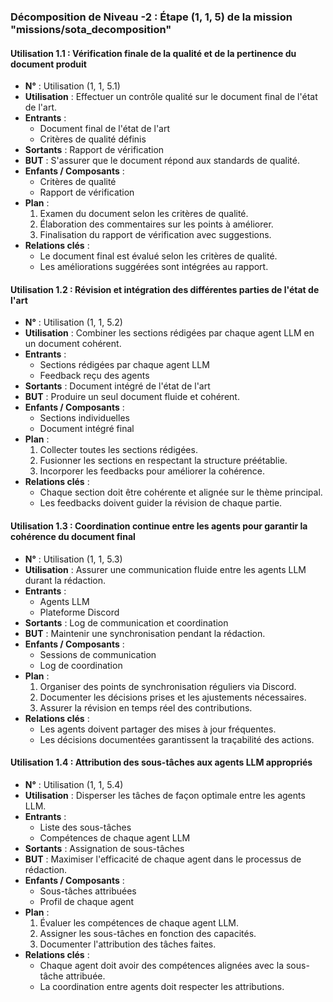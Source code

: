 ### Décomposition de Niveau -2 : Étape (1, 1, 5) de la mission "missions/sota_decomposition"

#### Utilisation 1.1 : Vérification finale de la qualité et de la pertinence du document produit
- **N°** : Utilisation (1, 1, 5.1)
- **Utilisation** : Effectuer un contrôle qualité sur le document final de l'état de l'art.
- **Entrants** :
  - Document final de l'état de l'art
  - Critères de qualité définis
- **Sortants** : Rapport de vérification
- **BUT** : S'assurer que le document répond aux standards de qualité.
- **Enfants / Composants** :
  - Critères de qualité
  - Rapport de vérification
- **Plan** :
  1. Examen du document selon les critères de qualité.
  2. Élaboration des commentaires sur les points à améliorer.
  3. Finalisation du rapport de vérification avec suggestions.
- **Relations clés** :
  - Le document final est évalué selon les critères de qualité.
  - Les améliorations suggérées sont intégrées au rapport.

#### Utilisation 1.2 : Révision et intégration des différentes parties de l'état de l'art
- **N°** : Utilisation (1, 1, 5.2)
- **Utilisation** : Combiner les sections rédigées par chaque agent LLM en un document cohérent.
- **Entrants** :
  - Sections rédigées par chaque agent LLM
  - Feedback reçu des agents
- **Sortants** : Document intégré de l'état de l'art
- **BUT** : Produire un seul document fluide et cohérent.
- **Enfants / Composants** :
  - Sections individuelles
  - Document intégré final
- **Plan** :
  1. Collecter toutes les sections rédigées.
  2. Fusionner les sections en respectant la structure préétablie.
  3. Incorporer les feedbacks pour améliorer la cohérence.
- **Relations clés** :
  - Chaque section doit être cohérente et alignée sur le thème principal.
  - Les feedbacks doivent guider la révision de chaque partie.

#### Utilisation 1.3 : Coordination continue entre les agents pour garantir la cohérence du document final
- **N°** : Utilisation (1, 1, 5.3)
- **Utilisation** : Assurer une communication fluide entre les agents LLM durant la rédaction.
- **Entrants** :
  - Agents LLM
  - Plateforme Discord
- **Sortants** : Log de communication et coordination
- **BUT** : Maintenir une synchronisation pendant la rédaction.
- **Enfants / Composants** :
  - Sessions de communication
  - Log de coordination
- **Plan** :
  1. Organiser des points de synchronisation réguliers via Discord.
  2. Documenter les décisions prises et les ajustements nécessaires.
  3. Assurer la révision en temps réel des contributions.
- **Relations clés** :
  - Les agents doivent partager des mises à jour fréquentes.
  - Les décisions documentées garantissent la traçabilité des actions.

#### Utilisation 1.4 : Attribution des sous-tâches aux agents LLM appropriés
- **N°** : Utilisation (1, 1, 5.4)
- **Utilisation** : Disperser les tâches de façon optimale entre les agents LLM.
- **Entrants** :
  - Liste des sous-tâches
  - Compétences de chaque agent LLM
- **Sortants** : Assignation de sous-tâches
- **BUT** : Maximiser l'efficacité de chaque agent dans le processus de rédaction.
- **Enfants / Composants** :
  - Sous-tâches attribuées
  - Profil de chaque agent
- **Plan** :
  1. Évaluer les compétences de chaque agent LLM.
  2. Assigner les sous-tâches en fonction des capacités.
  3. Documenter l'attribution des tâches faites.
- **Relations clés** :
  - Chaque agent doit avoir des compétences alignées avec la sous-tâche attribuée.
  - La coordination entre agents doit respecter les attributions.